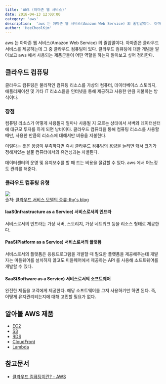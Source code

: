 ```yaml
---
title: 'AWS (아마존 웹 서비스)'
date: 2018-04-13 12:00:00
category: 'aws'
description:  'aws 는 아마존 웹 서비스(Amazon Web Service) 의 줄임말이다. 아마존은 클라우드 서비스를 제공하는데 그 중 클라우드 컴퓨팅이 있다. 클라우드 컴퓨팅에 대한 개념을 알아보고 aws 에서 사용되는 제품군들이 어떤 역할을 하는지 알아보고 싶어 정리한다.'
author: 'HeeCheolKim'
---
```


aws 는 아마존 웹 서비스(Amazon Web Service) 의 줄임말이다. 아마존은 클라우드 서비스를 제공하는데 그 중 클라우드 컴퓨팅이 있다. 클라우드 컴퓨팅에 대한 개념을 알아보고 aws 에서 사용되는 제품군들이 어떤 역할을 하는지 알아보고 싶어 정리한다.

## 클라우드 컴퓨팅

클라우드 컴퓨팅은 물리적인 컴퓨팅 리소스를 가상의 컴퓨터, 데이터베이스 스토리지, 애플리케이션 및 기타 IT 리소스들을 인터넷을 통해 제공하고 사용한 만큼 지불하는 방식이다.


### 장점

컴퓨팅 리소스가 어떻게 사용될지 얼마나 사용될 지 모르는 상태에서 서버와 데이터센터에 대규모 투자를 하게 되면 낭비이다. 클라우드 컴퓨티을 통해 컴퓨팅 리소스를 사용할 때만, 사용한 만큼의 리소스에 대해서만 비용을 지불한다.

이렇다는 뜻은 용량이 부족하다면 즉시 클라우드 컴퓨팅의 용량을 늘리면 돼서 크기가 정해져있는 실물 컴퓨터에서의 유연성과는 차별된다.

데이터센터의 운영 및 유지보수를 할 때 드는 비용을 절감할 수 있다. aws 에서 어느정도 관리를 해준다.

### 클라우드 컴퓨팅 유형

![](https://lhy.kr/images/django-eb/cloud.png)  
출처: [클라우드 서비스 모델의 종류-Ihy's blog](https://lhy.kr/cloud-model)

#### IaaS(Infrastructure as a Service) 서비스로서의 인프라

서비스로서의 인프라는 가상 서버, 스토리지, 가상 네트워크 등을 리소스 형태로 제공한다.

#### PaaS(Platform as a Service) 서비스로서의 플랫폼

서비스로서의 플랫폼은 응용프로그램을 개발할 때 필요한 플랫폼을 제공해주는데 개발자는 미들웨어를 설치하지 않고도 미들웨어에서 제공하는 API 를 사용해 소프트웨어를 개발할 수 있다.

#### SaaS(Software as a Service) 서비스로서의 소프트웨어

완전한 제품을 고객에게 제공한다. 해당 소프트웨어를 그저 사용하기만 하면 된다. 즉, 어떻게 유지관리되는지에 대해 고민할 필요가 없다.


## 알아볼 AWS 제품

* [EC2](https://heecheolman.heecheolman.now.sh/aws/aws-ec2)
* [S3](https://heecheolman.heecheolman.now.sh/aws/aws-s3)
* [RDS](https://heecheolman.heecheolman.now.sh/aws/aws-rds)
* [CloudFront](https://heecheolman.heecheolman.now.sh/aws/aws-cloudfront)
* [Lambda](https://heecheolman.heecheolman.now.sh/aws/aws-lambda/)

## 참고문서

* [클라우드 컴퓨팅이란? - AWS](https://aws.amazon.com/ko/what-is-cloud-computing/)
